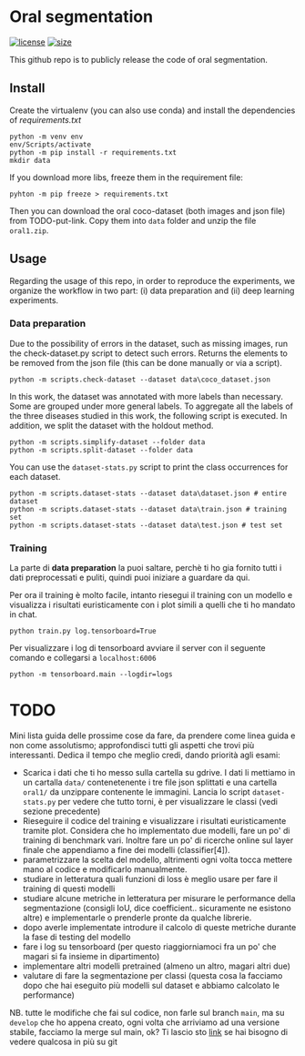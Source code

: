 # **Oral segmentation**

[![license](https://img.shields.io/github/license/MarcoParola/oral_segmentation?style=plastic)]()
[![size](https://img.shields.io/github/languages/code-size/MarcoParola/oral_segmentation?style=plastic)]()

This github repo is to publicly release the code of oral segmentation.


## Install

Create the virtualenv (you can also use conda) and install the dependencies of *requirements.txt*

```
python -m venv env
env/Scripts/activate
python -m pip install -r requirements.txt
mkdir data
```

If you download more libs, freeze them in the requirement file:
```
pyhton -m pip freeze > requirements.txt
```
Then you can download the oral coco-dataset (both images and json file) from TODO-put-link. Copy them into `data` folder and unzip the file `oral1.zip`.

## Usage
Regarding the usage of this repo, in order to reproduce the experiments, we organize the workflow in two part: (i) data preparation and (ii) deep learning experiments.

### Data preparation
Due to the possibility of errors in the dataset, such as missing images, run the check-dataset.py script to detect such errors. Returns the elements to be removed from the json file (this can be done manually or via a script).
```
python -m scripts.check-dataset --dataset data\coco_dataset.json
```
In this work, the dataset was annotated with more labels than necessary. Some are grouped under more general labels. To aggregate all the labels of the three diseases studied in this work, the following script is executed. In addition, we split the dataset with the holdout method.
```
python -m scripts.simplify-dataset --folder data
python -m scripts.split-dataset --folder data
```

You can use the `dataset-stats.py`   script to print the class occurrences for each dataset.
```
python -m scripts.dataset-stats --dataset data\dataset.json # entire dataset
python -m scripts.dataset-stats --dataset data\train.json # training set
python -m scripts.dataset-stats --dataset data\test.json # test set
```

### Training
La parte di **data preparation** la puoi saltare, perchè ti ho gia fornito tutti i dati preprocessati e puliti, quindi puoi iniziare a guardare da qui. 

Per ora il training è molto facile, intanto riesegui il training con un modello e visualizza i risultati euristicamente con i plot simili a quelli che ti ho mandato in chat.
```
python train.py log.tensorboard=True
```
Per visualizzare i log di tensorboard avviare il server con il seguente comando e collegarsi a `localhost:6006`
```
python -m tensorboard.main --logdir=logs
```

# TODO
Mini lista guida delle prossime cose da fare, da prendere come linea guida e non come assolutismo; approfondisci tutti gli aspetti che trovi più interessanti. Dedica il tempo che meglio credi, dando priorità agli esami:
- Scarica i dati che ti ho messo sulla cartella su gdrive. I dati li mettiamo in un cartalla `data/` contenetenente i tre file json splittati e una cartella `oral1/` da unzippare contenente le immagini. Lancia lo script `dataset-stats.py` per vedere che tutto torni, è per visualizzare le classi (vedi sezione precedente)
- Rieseguire il codice del training e visualizzare i risultati euristicamente tramite plot. Considera che ho implementato due modelli, fare un po' di training di benchmark vari. Inoltre fare un po' di ricerche online sul layer finale che appendiamo a fine dei modelli (classifier[4]). 
- parametrizzare la scelta del modello, altrimenti ogni volta tocca mettere mano al codice e modificarlo manualmente. 
- studiare in letteratura quali funzioni di loss è meglio usare per fare il training di questi modelli
- studiare alcune metriche in letteratura per misurare le performance della segmentazione (consigli IoU, dice coefficient.. sicuramente ne esistono altre) e implementarle o prenderle pronte da qualche librerie.
- dopo averle implementate introdure il calcolo di queste metriche durante la fase di testing del modello
- fare i log su tensorboard (per questo riaggiorniamoci fra un po' che magari si fa insieme in dipartimento)
- implementare altri modelli pretrained (almeno un altro, magari altri due)
- valutare di fare la segmentazione per classi (questa cosa la facciamo dopo che hai eseguito più modelli sul dataset e abbiamo calcolato le performance)

NB. tutte le modifiche che fai sul codice, non farle sul branch `main`, ma su `develop` che ho appena creato, ogni volta che arriviamo ad una versione stabile, facciamo la merge sul main, ok? Ti lascio sto [link](https://www.atlassian.com/git/tutorials/comparing-workflows/gitflow-workflow) se hai bisogno di vedere qualcosa in più su git
